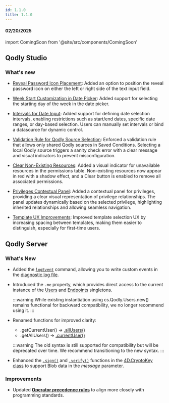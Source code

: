 ```yaml
---
id: 1.1.0
title: 1.1.0
---
```



#### 02/20/2025

import ComingSoon from '@site/src/components/ComingSoon'



## Qodly Studio

<h3>What's new</h3>

- [Reveal Password Icon Placement](../studio/pageLoaders/components/textinput#embedded-input): Added an option to position the reveal password icon on either the left or right side of the text input field.

- [Week Start Customization in Date Picker](../studio/pageLoaders/components/textinput#embedded-input): Added support for selecting the starting day of the week in the date picker.

- [Intervals for Date Input](../studio/pageLoaders/components/textinput#embedded-input): Added support for defining date selection intervals, enabling restrictions such as start/end dates, specific date ranges, or day-based selection. Users can manually set intervals or bind a datasource for dynamic control.

- [Validation Rule for Qodly Source Selection](../studio/pageLoaders/states/conditionalState#saved-condition): Enforced a validation rule that allows only shared Qodly sources in Saved Conditions. Selecting a local Qodly source triggers a sanity check error with a clear message and visual indicators to prevent misconfiguration.

- [Clear Non-Existing Resources](../studio/roles/permissionsOverview#clear-non-existing-resources): Added a visual indicator for unavailable resources in the permissions table. Non-existing resources now appear in red with a shadow effect, and a Clear button is enabled to remove all associated permissions.

- [Privileges Contextual Panel](../studio/roles/rolesPrivilegesOverview#privileges-contextual-panel): Added a contextual panel for privileges, providing a clear visual representation of privilege relationships. The panel updates dynamically based on the selected privilege, highlighting inherited relationships and allowing seamless navigation.

- [Template UX Improvements](../studio/pageLoaders/templates): Improved template selection UX by increasing spacing between templates, making them easier to distinguish, especially for first-time users.


## Qodly Server

<h3> What's New </h3>

- Added the [`logEvent`](../language/commands/logEvent.md) command, allowing you to write custom events in the [diagnostic log file](../cloud/resourceMonitoring.md#logs-tab).

- Introduced the `.me` property, which provides direct access to the current instance of the [Users](../language/UsersClass#me) and [Endpoints](../language/EndpointsClass#me) singletons.

    :::warning
    While existing instantiation using cs.Qodly.Users.new() remains functional for backward compatibility, we no longer recommend using it.
    :::

- Renamed functions for improved clarity:

    - .getCurrentUser() → [.allUsers()](../language/UsersClass#allusers)
    - .getAllUsers() → [.currentUser()](../language/UsersClass#currentuser)
    
    :::warning
    The old syntax is still supported for compatibility but will be deprecated over time. We recommend transitioning to the new syntax.
    :::

- Enhanced the [`.sign()`](../language/CryptoKeyClass.md#sign) and [`.verify()`](../language/CryptoKeyClass.md#verify) functions in the [4D.CryptoKey class](../language/CryptoKeyClass.md) to support Blob data in the *message* parameter. 


<h3> Improvements </h3> 

- Updated [**Operator precedence rules**](../language/basics/lang-operators.md#operator-precedence) to align more closely with programming standards.